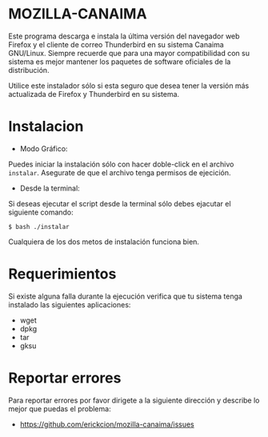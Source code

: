 MOZILLA-CANAIMA
===============

Este programa descarga e instala la última versión del navegador web Firefox y
el cliente de correo Thunderbird en su sistema Canaima GNU/Linux. Siempre
recuerde que para una mayor compatibilidad con su sistema es mejor mantener los
paquetes de software oficiales de la distribución.

Utilice este instalador sólo si esta seguro que desea tener la versión
más actualizada de Firefox y Thunderbird en su sistema.

# Instalacion

- Modo Gráfico:

Puedes iniciar la instalación sólo con hacer doble-click en el archivo
`instalar`. Asegurate de que el archivo tenga permisos de ejecición.

- Desde la terminal:

Si deseas ejecutar el script desde la terminal sólo debes ejacutar el
siguiente comando:

    $ bash ./instalar

Cualquiera de los dos metos de instalación funciona bien.

# Requerimientos

Si existe alguna falla durante la ejecución verifica que tu sistema
tenga instalado las siguientes aplicaciones:

 - wget
 - dpkg
 - tar
 - gksu

# Reportar errores

Para reportar errores por favor dirigete a la siguiente dirección y describe lo
mejor que puedas el problema:

 - https://github.com/erickcion/mozilla-canaima/issues
